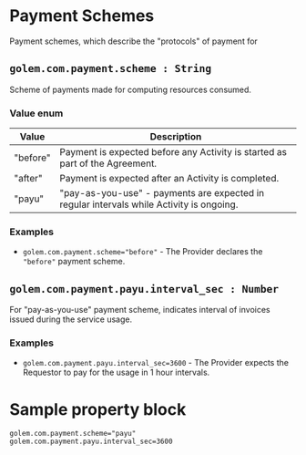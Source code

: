 # Payment Schemes
Payment schemes, which describe the "protocols" of payment for 

## `golem.com.payment.scheme : String`
Scheme of payments made for computing resources consumed.

### Value enum
|Value| Description |
|---|---|
|"before"| Payment is expected before any Activity is started as part of the Agreement. |
|"after"| Payment is expected after an Activity is completed. |
|"payu"| "pay-as-you-use" - payments are expected in regular intervals while Activity is ongoing. |

### **Examples**
* `golem.com.payment.scheme="before"` - The Provider declares the `"before"` payment scheme.

## `golem.com.payment.payu.interval_sec : Number`
For "pay-as-you-use" payment scheme, indicates interval of invoices issued during the service usage.

### **Examples**
* `golem.com.payment.payu.interval_sec=3600` - The Provider expects the Requestor to pay for the usage in 1 hour intervals.

# Sample property block
```
golem.com.payment.scheme="payu"
golem.com.payment.payu.interval_sec=3600
```